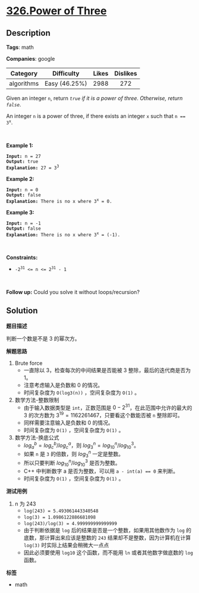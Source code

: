 # [326.Power of Three](https://leetcode.com/problems/power-of-three/description/)

## Description

**Tags**: math

**Companies**: google

|  Category  |  Difficulty   | Likes | Dislikes |
| :--------: | :-----------: | :---: | :------: |
| algorithms | Easy (46.25%) | 2988  |   272    |

<p>Given an integer <code>n</code>, return <em><code>true</code> if it is a power of three. Otherwise, return <code>false</code></em>.</p>
<p>An integer <code>n</code> is a power of three, if there exists an integer <code>x</code> such that <code>n == 3<sup>x</sup></code>.</p>
<p>&nbsp;</p>
<p><strong class="example">Example 1:</strong></p>
<pre><code><strong>Input:</strong> n = 27
<strong>Output:</strong> true
<strong>Explanation:</strong> 27 = 3<sup>3</sup></code></pre>
<p><strong class="example">Example 2:</strong></p>
<pre><code><strong>Input:</strong> n = 0
<strong>Output:</strong> false
<strong>Explanation:</strong> There is no x where 3<sup>x</sup> = 0.</code></pre>
<p><strong class="example">Example 3:</strong></p>
<pre><code><strong>Input:</strong> n = -1
<strong>Output:</strong> false
<strong>Explanation:</strong> There is no x where 3<sup>x</sup> = (-1).</code></pre>
<p>&nbsp;</p>
<p><strong>Constraints:</strong></p>
<ul>
  <li><code>-2<sup>31</sup> &lt;= n &lt;= 2<sup>31</sup> - 1</code></li>
</ul>
<p>&nbsp;</p>
<strong>Follow up:</strong> Could you solve it without loops/recursion?

## Solution

**题目描述**

判断一个数是不是 3 的幂次方。

**解题思路**

1. Brute force
   - 一直除以 3，检查每次的中间结果是否能被 3 整除，最后的迭代商是否为 1。
   - 注意考虑输入是负数和 0 的情况。
   - 时间复杂度为 `O(log3(n))` ，空间复杂度为 `O(1)` 。
2. 数学方法-整数限制
   - 由于输入数据类型是 `int`，正数范围是 $0-2^{31}$，在此范围中允许的最大的 3 的次方数为 $3^{19}=1162261467$，只要看这个数能否被 `n` 整除即可。
   - 同样需要注意输入是负数和 0 的情况。
   - 时间复杂度为 `O(1)` ，空间复杂度为 `O(1)` 。
3. 数学方法-换底公式
   - $log_{a}^{b} = log_{c}^{b} / log_{c}^{a}$，则 $log_{3}^{n} = log_{10}^{n} / log_{10}^{3}$。
   - 如果 `n` 是 `3` 的倍数，则 $log_{3}^{n}$ 一定是整数。
   - 所以只要判断 $log_{10}^{n} / log_{10}^{3}$ 是否为整数。
   - C++ 中判断数字 a 是否为整数，可以用 `a - int(a) == 0` 来判断。
   - 时间复杂度为 `O(1)` ，空间复杂度为 `O(1)` 。

**测试用例**

1. n 为 243
   - `log(243) = 5.493061443340548`
   - `log(3) = 1.0986122886681098`
   - `log(243)/log(3) = 4.999999999999999`
   - 由于判断依据是 `log` 后的结果是否是一个整数，如果用其他数作为 `log` 的底数，那计算出来应该是整数的 `243` 结果却不是整数，因为计算机在计算 `log(3)` 时实际上结果会稍微大一点点
   - 因此必须要使用 `log10` 这个函数，而不能用 `ln` 或者其他数字做底数的 `log` 函数。

**标签**

- math
